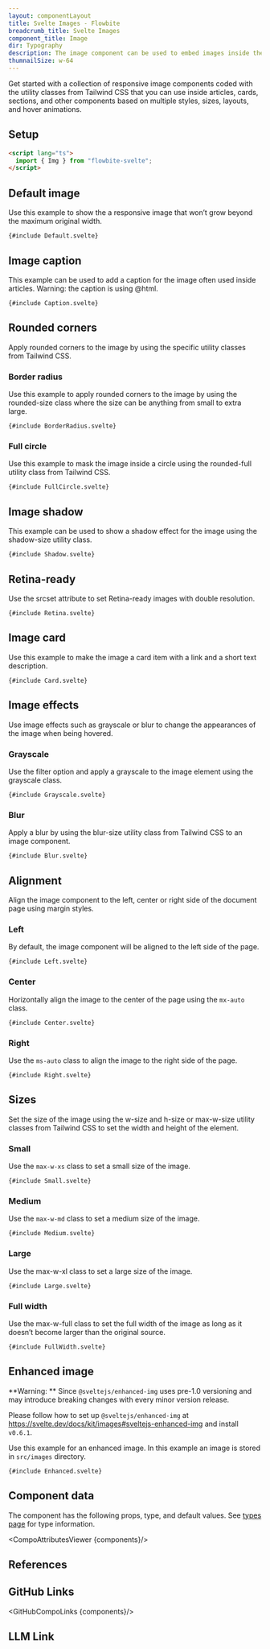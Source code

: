 ```yaml
---
layout: componentLayout
title: Svelte Images - Flowbite
breadcrumb_title: Svelte Images
component_title: Image
dir: Typography
description: The image component can be used to embed images inside the web page in articles and sections based on multiple styles, sizes, layouts and hover animations
thumnailSize: w-64
---
```


<script lang="ts">
  import { CompoAttributesViewer, GitHubCompoLinks, toKebabCase, LlmLink } from '../../utils'
  import { A, Heading, Badge } from '$lib'

  const components = 'Img'
</script>

Get started with a collection of responsive image components coded with the utility classes from Tailwind CSS that you can use inside articles, cards, sections, and other components based on multiple styles, sizes, layouts, and hover animations.

## Setup

```html
<script lang="ts">
  import { Img } from "flowbite-svelte";
</script>
```

## Default image

Use this example to show the a responsive image that won’t grow beyond the maximum original width.

```svelte example class="flex justify-center" hideScript
{#include Default.svelte}
```

## Image caption

This example can be used to add a caption for the image often used inside articles. <Badge large>Warning: the caption is using @html.</Badge>

```svelte example class="flex justify-center" hideScript
{#include Caption.svelte}
```

## Rounded corners

Apply rounded corners to the image by using the specific utility classes from Tailwind CSS.

### Border radius

Use this example to apply rounded corners to the image by using the rounded-size class where the size can be anything from small to extra large.

```svelte example class="flex justify-center" hideScript
{#include BorderRadius.svelte}
```

### Full circle

Use this example to mask the image inside a circle using the rounded-full utility class from Tailwind CSS.

```svelte example class="flex justify-center" hideScript
{#include FullCircle.svelte}
```

## Image shadow

This example can be used to show a shadow effect for the image using the shadow-size utility class.

```svelte example class="flex justify-center" hideScript
{#include Shadow.svelte}
```

## Retina-ready

Use the srcset attribute to set Retina-ready images with double resolution.

```svelte example class="flex justify-center" hideScript
{#include Retina.svelte}
```

## Image card

Use this example to make the image a card item with a link and a short text description.

```svelte example class="flex justify-center" hideScript
{#include Card.svelte}
```

## Image effects

Use image effects such as grayscale or blur to change the appearances of the image when being hovered.

### Grayscale

Use the filter option and apply a grayscale to the image element using the grayscale class.

```svelte example class="flex justify-center" hideScript
{#include Grayscale.svelte}
```

### Blur

Apply a blur by using the blur-size utility class from Tailwind CSS to an image component.

```svelte example class="flex justify-center" hideScript
{#include Blur.svelte}
```

## Alignment

Align the image component to the left, center or right side of the document page using margin styles.

### Left

By default, the image component will be aligned to the left side of the page.

```svelte example hideScript
{#include Left.svelte}
```

### Center

Horizontally align the image to the center of the page using the `mx-auto` class.

```svelte example hideScript
{#include Center.svelte}
```

### Right

Use the `ms-auto` class to align the image to the right side of the page.

```svelte example hideScript
{#include Right.svelte}
```

## Sizes

Set the size of the image using the w-size and h-size or max-w-size utility classes from Tailwind CSS to set the width and height of the element.

### Small

Use the `max-w-xs` class to set a small size of the image.

```svelte example class="flex justify-center" hideScript
{#include Small.svelte}
```

### Medium

Use the `max-w-md` class to set a medium size of the image.

```svelte example class="flex justify-center" hideScript
{#include Medium.svelte}
```

### Large

Use the max-w-xl class to set a large size of the image.

```svelte example class="flex justify-center" hideScript
{#include Large.svelte}
```

### Full width

Use the max-w-full class to set the full width of the image as long as it doesn’t become larger than the original source.

```svelte example class="flex justify-center" hideScript
{#include FullWidth.svelte}
```

## Enhanced image

**Warning: ** Since `@sveltejs/enhanced-img` uses pre-1.0 versioning and may introduce breaking changes with every minor version release.

Please follow how to set up `@sveltejs/enhanced-img` at https://svelte.dev/docs/kit/images#sveltejs-enhanced-img and install `v0.6.1`.

Use this example for an enhanced image. In this example an image is stored in `src/images` directory.

```svelte example
{#include Enhanced.svelte}
```

## Component data

The component has the following props, type, and default values. See [types page](/docs/pages/typescript) for type information.

<CompoAttributesViewer {components}/>

## References

## GitHub Links

<GitHubCompoLinks {components}/>

## LLM Link

<LlmLink />

